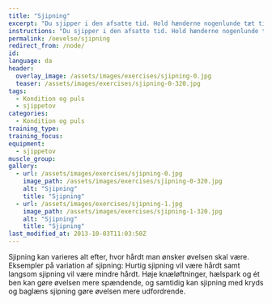 ```yaml
---
title: "Sjipning"
excerpt: "Du sjipper i den afsatte tid. Hold hænderne nogenlunde tæt til hoften og sørg for at sjippetovet primært svinges i håndleddene."
instructions: "Du sjipper i den afsatte tid. Hold hænderne nogenlunde tæt til hoften og sørg for at sjippetovet primært svinges i håndleddene."
permalink: /oevelse/sjipning
redirect_from: /node/
id: 
language: da
header:
  overlay_image: /assets/images/exercises/sjipning-0.jpg
  teaser: /assets/images/exercises/sjipning-0-320.jpg
tags:
  - Kondition og puls
  - sjippetov
categories:
  - Kondition og puls
training_type: 
training_focus: 
equipment:
  - sjippetov
muscle_group:
gallery:
  - url: /assets/images/exercises/sjipning-0.jpg
    image_path: /assets/images/exercises/sjipning-0-320.jpg
    alt: "Sjipning"
    title: "Sjipning"
  - url: /assets/images/exercises/sjipning-1.jpg
    image_path: /assets/images/exercises/sjipning-1-320.jpg
    alt: "Sjipning"
    title: "Sjipning"
last_modified_at: 2013-10-03T11:03:50Z
---
```


Sjipning kan varieres alt efter, hvor hårdt man ønsker øvelsen skal være. Eksempler på variation af sjipning: Hurtig sjipning vil være hårdt samt langsom sjipning vil være mindre hårdt. Høje knæløftninger, hælspark og ét ben kan gøre øvelsen mere spændende, og samtidig kan sjipning med kryds og baglæns sjipning gøre øvelsen mere udfordrende.
